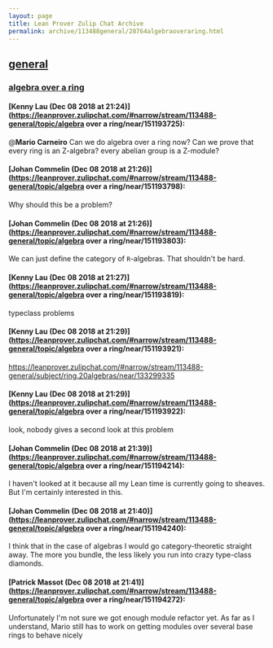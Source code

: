 ```yaml
---
layout: page
title: Lean Prover Zulip Chat Archive 
permalink: archive/113488general/28764algebraoveraring.html
---
```


## [general](index.html)
### [algebra over a ring](28764algebraoveraring.html)

#### [Kenny Lau (Dec 08 2018 at 21:24)](https://leanprover.zulipchat.com/#narrow/stream/113488-general/topic/algebra over a ring/near/151193725):
@**Mario Carneiro** Can we do algebra over a ring now? Can we prove that every ring is an Z-algebra? every abelian group is a Z-module?

#### [Johan Commelin (Dec 08 2018 at 21:26)](https://leanprover.zulipchat.com/#narrow/stream/113488-general/topic/algebra over a ring/near/151193798):
Why should this be a problem?

#### [Johan Commelin (Dec 08 2018 at 21:26)](https://leanprover.zulipchat.com/#narrow/stream/113488-general/topic/algebra over a ring/near/151193803):
We can just define the category of `R`-algebras. That shouldn't be hard.

#### [Kenny Lau (Dec 08 2018 at 21:27)](https://leanprover.zulipchat.com/#narrow/stream/113488-general/topic/algebra over a ring/near/151193819):
typeclass problems

#### [Kenny Lau (Dec 08 2018 at 21:29)](https://leanprover.zulipchat.com/#narrow/stream/113488-general/topic/algebra over a ring/near/151193921):
https://leanprover.zulipchat.com/#narrow/stream/113488-general/subject/ring.20algebras/near/133299335

#### [Kenny Lau (Dec 08 2018 at 21:29)](https://leanprover.zulipchat.com/#narrow/stream/113488-general/topic/algebra over a ring/near/151193922):
look, nobody gives a second look at this problem

#### [Johan Commelin (Dec 08 2018 at 21:39)](https://leanprover.zulipchat.com/#narrow/stream/113488-general/topic/algebra over a ring/near/151194214):
I haven't looked at it because all my Lean time is currently going to sheaves. But I'm certainly interested in this.

#### [Johan Commelin (Dec 08 2018 at 21:40)](https://leanprover.zulipchat.com/#narrow/stream/113488-general/topic/algebra over a ring/near/151194240):
I think that in the case of algebras I would go category-theoretic straight away. The more you bundle, the less likely you run into crazy type-class diamonds.

#### [Patrick Massot (Dec 08 2018 at 21:41)](https://leanprover.zulipchat.com/#narrow/stream/113488-general/topic/algebra over a ring/near/151194272):
Unfortunately I'm not sure we got enough module refactor yet. As far as I understand, Mario still has to work on getting modules over several base rings to behave nicely

